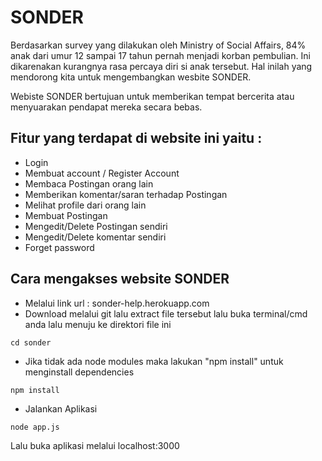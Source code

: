 # SONDER
Berdasarkan survey yang dilakukan oleh Ministry of Social Affairs, 84% anak dari umur 12 sampai 17 tahun pernah menjadi korban pembulian.
Ini dikarenakan kurangnya rasa percaya diri si anak tersebut. Hal inilah yang mendorong kita untuk mengembangkan wesbite SONDER.

Webiste SONDER bertujuan untuk memberikan tempat bercerita atau menyuarakan pendapat mereka secara bebas.

## Fitur yang terdapat di website ini yaitu :
- Login
- Membuat account / Register Account
- Membaca Postingan orang lain
- Memberikan komentar/saran terhadap Postingan
- Melihat profile dari orang lain
- Membuat Postingan 
- Mengedit/Delete Postingan sendiri
- Mengedit/Delete komentar sendiri
- Forget password

## Cara mengakses website SONDER
- Melalui link url : sonder-help.herokuapp.com
- Download melalui git lalu extract file tersebut lalu buka terminal/cmd anda lalu menuju ke direktori file ini

```
cd sonder
```
- Jika tidak ada node modules maka lakukan "npm install" untuk menginstall dependencies

```
npm install 
```

- Jalankan Aplikasi 

```
node app.js
```
Lalu buka aplikasi melalui localhost:3000

